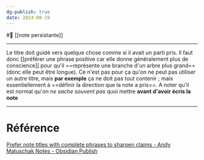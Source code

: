 ```yaml
---
dg-publish: true
date: 2024-08-19
---
```

#🌲 [[note persistante]]
___
Le titre doit guidé vers quelque chose comme si il avait un parti pris. Il faut donc [[préférer une phrase positive car elle donne généralement plus de conscience]]  pour qu'il ==représente une branche d'un arbre plus grand== (donc elle peut être longue). Ce n'est pas pour ça qu'on ne peut pas utiliser un autre titre, mais **par exemple** ça ne doit pas tout contenir ; mais essentiellement à ==définir la direction que la note a pris==.
A noter qu'il est normal qu'*on ne sache souvent pas* quoi mettre **avant d'avoir écris la note**
___
# Référence
[Prefer note titles with complete phrases to sharpen claims - Andy Matuschak Notes - Obsidian Publish](https://publish.obsidian.md/andymatuschak/Andy+Matuschak/Prefer+note+titles+with+complete+phrases+to+sharpen+claims)